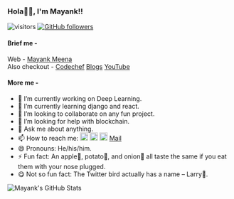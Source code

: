 ### Hola👋🏻, I'm Mayank!!
![visitors](https://visitor-badge.laobi.icu/badge?page_id=maayami.maayami)
[![GitHub followers](https://img.shields.io/github/followers/maayami.svg?style=social&label=Follow)](https://github.com/maayami?tab=followers)

#### Brief me - <br>
Web - [Mayank Meena](https://mayankmeena.netlify.app/)<br>
Also checkout - [Codechef](https://www.codechef.com/users/maksai00) [Blogs](https://medium.com/@mayank16meena) [YouTube](https://www.youtube.com/channel/UCwcdyxP6uk5zso-L4lY4Y8g?view_as=subscriber)<br>

#### More me - 
- 🔭 I’m currently working on Deep Learning.
- 🌱 I’m currently learning django and react.
- 👯 I’m looking to collaborate on any fun project.
- 🤔 I’m looking for help with blockchain.
- 💬 Ask me about anything.
- 📫 How to reach me:
<a margin="30px" href="https://twitter.com/Meina_Mk" target="/"><img height="18px" src="https://cdn.jsdelivr.net/npm/simple-icons@v3/icons/twitter.svg"></i></a>
<a href="https://www.linkedin.com/in/mayankmeina/" target="/"><img height="18px" src="https://cdn.jsdelivr.net/npm/simple-icons@v3/icons/linkedin.svg"></i></a>
<a href="https://www.facebook.com/mayank.meena.35762241" target="/"><img height="18px" src="https://cdn.jsdelivr.net/npm/simple-icons@v3/icons/facebook.svg"></i></a>
<a margin="30px" href="mailto:mayank_m@cs.iitr.ac.in" target="/">Mail</i></a>
- 😄 Pronouns: He/his/him.
- ⚡ Fun fact: An apple🍎, potato🥔, and onion🧅 all taste the same if you eat them with your nose plugged.
- 😋 Not so fun fact: The Twitter bird actually has a name – Larry🐤.

![Mayank's GitHub Stats](https://github-readme-stats.vercel.app/api?username=maayami&hide=[%22issues%22,%22contribs%22]&show_icons=true&title_color=fff&icon_color=79ff97&text_color=9f9f9f&bg_color=151515)
